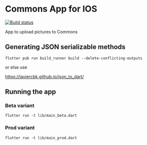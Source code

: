 # Commons App for IOS

[![Build status](https://api.travis-ci.org/maskaravivek/commons.svg?branch=master)](https://travis-ci.org/maskaravivek/commons)

App to upload pictures to Commons

## Generating JSON serializable methods

```
flutter pub run build_runner build --delete-conflicting-outputs
```

or else use 

https://javiercbk.github.io/json_to_dart/

## Running the app

### Beta variant

```
flutter run -t lib/main_beta.dart
```

### Prod variant

```
flutter run -t lib/main_prod.dart
```
